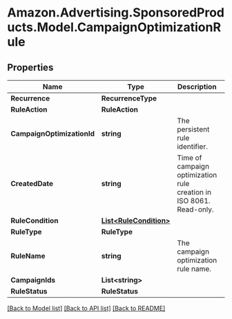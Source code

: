 # Amazon.Advertising.SponsoredProducts.Model.CampaignOptimizationRule

## Properties

Name | Type | Description | Notes
------------ | ------------- | ------------- | -------------
**Recurrence** | **RecurrenceType** |  | [optional] 
**RuleAction** | **RuleAction** |  | [optional] 
**CampaignOptimizationId** | **string** | The persistent rule identifier. | 
**CreatedDate** | **string** | Time of campaign optimization rule creation in ISO 8061. Read-only. | [optional] 
**RuleCondition** | [**List&lt;RuleCondition&gt;**](RuleCondition.md) |  | [optional] 
**RuleType** | **RuleType** |  | [optional] 
**RuleName** | **string** | The campaign optimization rule name. | [optional] 
**CampaignIds** | **List&lt;string&gt;** |  | [optional] 
**RuleStatus** | **RuleStatus** |  | [optional] 

[[Back to Model list]](../README.md#documentation-for-models) [[Back to API list]](../README.md#documentation-for-api-endpoints) [[Back to README]](../README.md)


